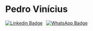 # Pedro Vinícius

[![Linkedin Badge](https://img.shields.io/badge/Linkedin-323330?style=for-the-badge&logo=linkedin&logoColor=blue)](https://www.linkedin.com/in/pedrovinnic/) &nbsp;
[![WhatsApp Badge](https://img.shields.io/badge/WhatsApp-25D366?style=for-the-badge&logo=whatsapp&logoColor=white)](https://wa.me/qr/M2BPVWVHLVW7K1)
